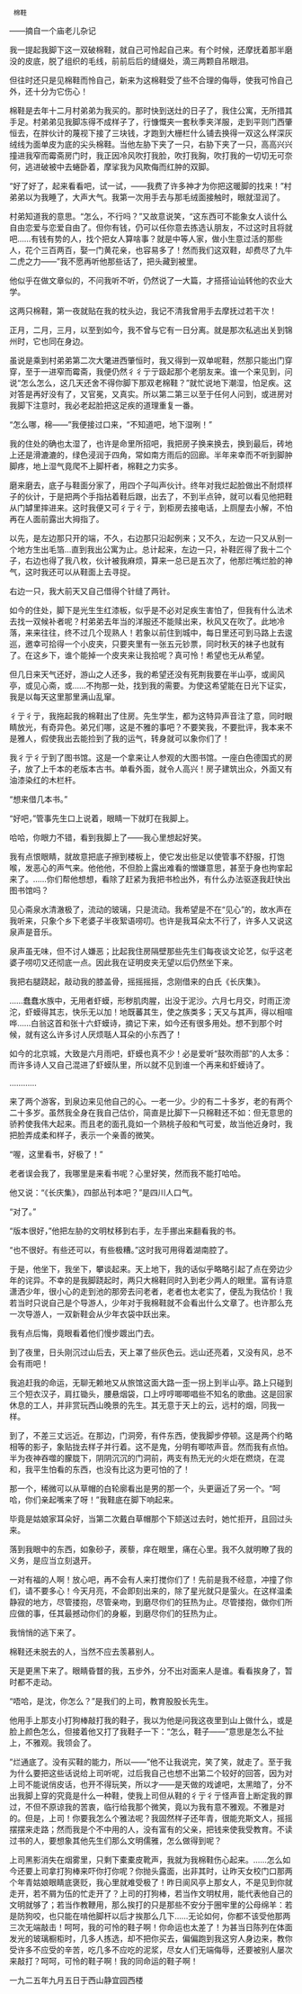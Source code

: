      棉鞋 

   ——摘自一个庙老儿杂记

   我一提起我脚下这一双破棉鞋，就自己可怜起自己来。有个时候，还摩抚着那半磨没的皮底，脱了组织的毛线，前前后后的缝缀处，滴三两颗自吊眼泪。

   但往时还只是见棉鞋而怜自己，新来为这棉鞋受了些不合理的侮辱，使我可怜自己外，还十分为它伤心！

   棉鞋是去年十二月村弟弟为我买的。那时快到送灶的日子了，我住公寓，无所措其手足。村弟弟见我脚冻得不成样子了，行慷慨夹一套秋季夹洋服，走到平则门西肇恒去，在胖伙计的蔑视下接了三块钱，才跑到大栅栏什么铺去换得一双这么样深灰绒线为面单皮为底的尖头棉鞋。当他左胁下夹了一只，右胁下夹了一只，高高兴兴撞进我窄而霉斋房门时，我正因冷风吹打我脸，吹打我胸，吹打我的一切切无可奈何，逃进破被中去蜷卧着，摩挲我为风欺侮而红肿的双脚。

   “好了好了，起来看看吧，试一试，——我费了许多神才为你把这暖脚的找来！”村弟弟以为我睡了，大声大气。我第一次用手去与那毛绒面接触时，眼就湿润了。

   村弟知道我的意思。“怎么，不行吗？”又故意说笑，“这东西可不能象女人谈什么自由恋爱与恋爱自由了。但你有钱，仍可以任你意去拣选认朋友，不过这时且将就吧……有钱有势的人，找个把女人算啥事？就是中等人家，做小生意过活的那些人，花个三百两百，娶一门黄花亲，也容易多了！然而我们这双鞋，却费尽了九牛二虎之力——”我不愿再听他那些话了，把头藏到被里。

   他似乎在做文章似的，不问我听不听，仍然说了一大篇，才搭搭讪讪转他的农业大学。

   这两只棉鞋，第一夜就贴在我的枕头边，我记不清我曾用手去摩抚过若干次！

   正月，二月，三月，以至到如今，我不曾与它有一日分离。就是那次私逃出关到锦州时，它也同在身边。

   虽说是乘到村弟弟第二次大氅进西肇恒时，我又得到一双单呢鞋，然那只能出门穿穿，至于一进窄而霉斋，我便仍然彳彳亍亍趿起那个老朋友来。谁一个来见到，问说“怎么怎么，这几天还舍不得你脚下那双老棉鞋？”就忙说地下潮湿，怕足疾。这对答是再好没有了，又官冕，又真实。所以第二第三以至于任何人问到，或进房对我脚下注意时，我必老起脸把这足疾的道理重复一番。

   “怎么哪，棉——”我便接过口来，“不知道吧，地下湿咧！”

   我的住处的确也太湿了，也许是命里所招吧，我把房子换来换去，换到最后，砖地上还是滑漉漉的，绿色浸润于四角，常如南方雨后的回廊。半年来幸而不听到脚肿脚疼，地上湿气竟爬不上脚杆者，棉鞋之力实多。

   磨来磨去，底子与鞋面分家了，用四个子叫声伙计。终年对我烂起脸做出不耐烦样子的伙计，于是把两个手指拈着鞋后跟，出去了，不到半点钟，就可以看见他把鞋从门罅里摔进来。这时我便又可彳亍彳亍，到柜房去接电话，上厕屋去小解，不怕再在人面前露出大拇指了。

   以先，是左边那只开的端，不久，右边那只沿起例来；又不久，左边一只又从别一个地方生出毛箔…直到我出公寓为止。总计起来，左边一只，补鞋匠得了我十二个子，右边也得了我八枚，伙计被我麻烦，算来一总已是五次了，他那烂嘴烂脸的神气，这时我还可以从鞋面上去寻捉。

   右边一只，我大前天又自己借得个针缝了两针。

   如今的住处，脚下是光生生红漆板，似乎是不必对足疾生害怕了，但我有什么法术去找一双候补者呢？村弟弟去年当的洋服还不能赎出来，秋风又在吹了。此地冷落，来来往往，终不过几个现熟人！若象以前住到城中，每日里还可到马路上去逡巡，邀幸可拾得一个小皮夹，只要夹里有一张五元钞票，同时秋天的袜子也就有了。在这乡下，谁个能掉一个皮夹来让我拾呢？真可怜！希望也无从希望。

   但几日来天气还好，游山之人还多，我的希望还没有死荆我要在半山亭，或阆风亭，或见心斋，或……不拘那一处，找到我的需要。为使这希望能在日光下证实，我是以每天这里那里满山乱窜。

   彳亍彳亍，我拖起我的棉鞋出了住房。先生学生，都为这特异声音注了意，同时眼睛放光，有奇异色。弟兄们哪，这是不雅的事吧？不要笑我，不要批评，我本来不是雅人，假使我出去能捡到了我的运气，转身就可以象你们了！

   我彳亍彳亍到了图书馆。这是一个拿来让人参观的大图书馆。一座白色德国式的房子，放了上千本的老版本古书。单看外面，就令人高兴！房子建筑出众，外面又有油漆染红的木栏杆。

   “想来借几本书。”

   “好吧，”管事先生口上说着，眼睛一下就盯在我脚上。

   哈哈，你眼力不错，看到我脚上了——我心里想起好笑。

   我有点恨眼睛，就故意把底子擦到楼板上，使它发出些足以使管事不舒服，打饱喉，发恶心的声气来。他他他，不但脸上露出难看的憎嫌意思，甚至于身也拘挛起来了。……你们帮他想想，看除了赶紧为我把书检出外，有什么办法驱逐我赶快出图书馆吗？

   见心斋泉水清澈极了，流动的玻璃，只是流动。我希望是不在“见心”的，故水声在我听来，只象个乡下老婆子半夜絮语唠叨。也许是我耳朵太不行了，许多人又说这泉声是音乐。

   泉声虽无味，但不讨人嫌恶；比起我住房隔壁那些先生们每夜谈文论艺，似乎这老婆子唠叨又还彻底一点。因此我在证明皮夹无望以后仍然坐下来。

   我把右腿跷起，敲动我的膝盖骨，摇摇摇摇，念刚借来的白氏《长庆集》。

   ……蠢蠢水族中，无用者虾蟆，形秽肌肉腥，出没于泥沙。六月七月交，时雨正滂沱，虾蟆得其志，快乐无以加！地既蕃其生，使之族类多；天又与其声，得以相喧哗……白翁这首和张十六虾蟆诗，摘记下来，如今还有很多用处。想不到那个时候，就有这么许多讨人厌烦聒人耳朵的小东西了！

   如今的北京城，大致是六月雨吧，虾蟆也真不少！必是爱听“鼓吹雨部”的人太多：而许多诗人又自己混进了虾蟆队里，所以就不见到谁一个再来和虾蟆诗了。

   …………

   来了两个游客，到泉边来见他自己的心。一老一少。少的有二十多岁，老的有两个二十多岁。虽然我全身在我自己估价，简直是比脚下一只棉鞋还不如：但无意思的骄矜使我伟大起来。而且老的面孔竟如一个熟桃子般和气可爱，故当他近身时，我把脸弄成柔和样子，表示一个亲善的微笑。

   “喔，这里看书，好极了！”

   老者误会我了，我哪里是来看书呢？心里好笑，然而我不能打哈哈。

   他又说：“《长庆集》，四部丛刊本吧？”是四川人口气。

   “对了。”

   “版本很好，”他把左胁的文明杖移到右手，左手挪出来翻看我的书。

   “也不很好。有些还可以，有些极糟。”这时我可用得着湖南腔了。

   于是，他坐下，我坐下，攀谈起来。天上地下，我的话似乎略略引起了点在旁边少年的诧异。不幸的是我脚跷起时，两只大棉鞋同时入到老少两人的眼里。富有诗意潇洒少年，很小心的走到池的那旁去问老者，老者也太老实了，便乱为我估价！我若当时只说自己是个导游人，少年对于我棉鞋就不会看出什么文章了。也许那么充一次导游人，一双新鞋会从少年衣袋中跃出来。

   我有点后悔，竟眼看着他们慢步踱出门去。

   到了夜里，日头刚沉过山后去，天上罩了些灰色云。远山还亮着，又没有风，总不会有雨吧！

   我追赶我的命运，无聊无赖地又从旅馆这面大路一歪一拐上到半山亭。路上只碰到三个短衣汉子，肩扛锄头，腰悬烟袋，口上哼哼唧唧唱些不知名的歌曲。这是回家休息的工人，并非赏玩西山晚景的先生。其无意于天上的云，远村的烟，同我一样。

   到了，不差三丈远近。在那边，门洞旁，有件东西，使我脚步停顿。这是两个约略相等的影子，象贴拢去样子并行着。这不是鬼，分明有唧哝声音。然而我有点怕。半为夜神吞噬的朦胧下，阴阴沉沉的门洞前，两支有热无光的火炬在燃烧，在混和，我平生怕看的东西，也没有比这为更可怕的了！

   那一个，稀微可以从草帽的白轮廓看出是男的那一个，头更逼近了另一个。“呵哈，你们亲起嘴来了呀！”我鞋底在脚下响起来。

   毕竟是姑娘家耳朵好，当第二次戴白草帽那个下颏送过去时，她忙拒开，且回过头来。

   落到我眼中的东西，如象砂子，蒺藜，痒在眼里，痛在心里。我不久就明瞭了我的义务，是应当立刻退开。

   一对有福的人啊！放心吧，再不会有人来打搅你们了！先前是我不经意，冲撞了你们，请不要多心！今天月亮，不会即刻出来的，除了星光就只是萤火。在这样温柔静寂的地方，尽管搂抱，尽管亲吻，到磨尽你们的狂热为止。尽管搂抱，做你们所应做的事，任其最撼动你们的身躯，到磨尽你们的狂热为止。

   我悄悄的逃下来了。

   棉鞋还未脱去的人，当然不应去羡慕别人。

   天是更黑下来了。眼睛昏瞀的我，五步外，分不出对面来人是谁。看看挨身了，暂时都不走动。

   “唔哈，是沈，你怎么？”是我们的上司，教育股股长先生。

   他用手上那支小打狗棒敲打我的鞋子，我以为他是问我这夜里到山上做什么，或是脸上颜色怎么，但接着他又打了我鞋子一下：“怎么，鞋子——”意思是怎么不扯上，不雅观。我领会了。

   ”烂通底了。没有买鞋的能力，所以——”他不让我说完，笑了笑，就走了。至于我为什么要把这些话说给上司听呢，过后我自己也想不出第二个较好的回答，因为对上司不能说俏皮话，也开不得玩笑，所以才——是天做的戏谑吧，太黑暗了，分不出我脚上穿的究竟是什么一种鞋，使我上司但从鞋的彳亍彳亍怪声音上断定我的罪过，不但不原谅我的苦衷，临行给我那个微笑，竟以为我有意不雅观。不雅是对的。但是，上司！你要我怎么个雅法呢？我固然样子还年青，很能充斯文人，摇摇摆摆来走路；然而我是个不中用的人，没有富有的父亲，把钱来使我受教育。不读过书的人，要想象其他先生们那么文明儒雅，怎么做得到呢？

   上司黑影消失在烟雾里，只剩下橐橐皮靴声，我就为我棉鞋伤心起来。……怎么如今还要上司拿打狗棒来吓你打你呢？你抛头露面，出非其时，让昨天女校门口那两个年青姑娘眼睛底褒贬，我心里就难受极了！昨日阆风亭上那女人，不是见到你就走开，若不屑为伍的忙走开了？上司的打狗棒，若当作文明杖用，能代表他自己的文明就够了；若当作教鞭用，那么挨打的只是那些不安分于圈牢里的公母绵羊：若是防狗咬，也只能在啃他脚杆以后才挨那么几下……无论如何，你都不该受他那两三次无端敲击！呵呵，我的可怜的鞋子啊！你命运也太差了！为甚当日陈列在体面发光的玻璃橱柜时，几多人拣选，却不把你买去，偏偏跑到我这穷人身边来，教你受许多不应受的辛苦，吃几多不应吃的泥浆，尽女人们无端侮辱，还要被别人屡次来敲打？呵呵，可怜的鞋子啊！我的同命运的鞋子啊！

   一九二五年九月五日于西山静宜园西楼

